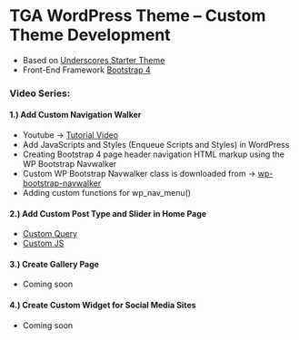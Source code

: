 # TGA WordPress Theme – Custom Theme Development
  - Based on [Underscores Starter Theme](https://underscores.me/)
  - Front-End Framework [Bootstrap 4](https://getbootstrap.com/)
  
### Video Series:

#### 1.) Add Custom Navigation Walker 
  - Youtube -> [Tutorial Video](https://www.youtube.com/watch?v=rckAJRGrgeE&list=PLJSTGGjsp0Mn5DoF6iiISwA2xoYH8biX7)
  - Add JavaScripts and Styles (Enqueue Scripts and Styles) in WordPress
  - Creating Bootstrap 4 page header navigation HTML markup using the WP Bootstrap Navwalker
  - Custom WP Bootstrap Navwalker class is downloaded from -> [wp-bootstrap-navwalker](https://github.com/wp-bootstrap/wp-bootstrap-navwalker)
  - Adding custom functions for wp_nav_menu()

#### 2.) Add Custom Post Type and Slider in Home Page
  - [Custom Query](https://gist.github.com/jun20/cd70955d46a30174d2c93db7d7551e1b)
  - [Custom JS](https://gist.github.com/jun20/112140cd6c654f243bae0fb183fd19b3)
#### 3.) Create Gallery Page
  - Coming soon
#### 4.) Create Custom Widget for Social Media Sites
  - Coming soon

